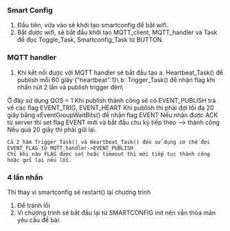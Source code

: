 
### Smart Config ##
1. Đầu tiên, vừa vào sẽ khởi tạo smartconfig để bắt wifi.
2. Bắt được wifi, sẽ bắt đầu khởi tạo MQTT_client, MQTT_handler
    và Task để đọc Toggle_Task, Smartconfig_Task từ BUTTON.

### MQTT handler ### 
1. Khi kết nối được với MQTT handler sẽ bắt đầu tạo
    a. Heartbeat_Task() để publish mỗi 60 giây {"heartbeat":1}\\
    b. Trigger_Task() để nhận flag khi nhấn nút 2 lần và publish trigger đèn\\

Ở đây sử dụng QOS = 1
    Khi publish thành công sẽ có EVENT_PUBLISH trả về các flag EVENT_TRIG, EVENT_HEART
    Khi publish thì phải đợi tối đa 20 giây bằng xEventGroupWaitBits() để nhận flag EVENT
    Nếu nhận được ACK từ server thì set flag EVENT mới và bắt đầu chu kỳ tiếp theo --> thành công
    Nếu quá 20 giây thì phải gửi lại.

    Cả 2 hàm Trigger_Task() và Heartbeat_Task() đều sử dụng cơ chế đợi EVENT_FLAG từ MQTT_handler->EVENT_PUBLISH
    Chỉ khi nào FLAG được set hoặc timeout thì mới tiếp tục thành công hoặc gửi lại nếu lỗi.

### 4 lần nhấn ###
Thì thay vì smartconfig sẽ restart() lại chương trình
1. Để tránh lỗi
2. Vì chương trình sẽ bắt đầu lại từ SMARTCONFIG init nên vẫn thỏa mãn yêu cầu đề bài.
